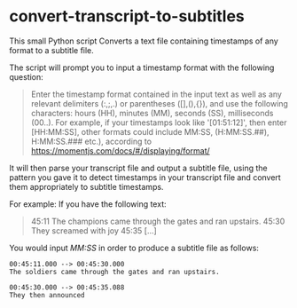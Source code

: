 # convert-transcript-to-subtitles

This small Python script Converts a text file containing timestamps of any format to a subtitle file.

The script will prompt you to input a timestamp format with the following question:

> Enter the timestamp format contained in the input text as well as any relevant delimiters (:,;,.) or parentheses ([],(),{}), and use the following characters: hours (HH), minutes (MM), seconds (SS), milliseconds (00..). For example, if your timestamps look like '[01:51:12]', then enter [HH:MM:SS], other formats could include MM:SS, (H:MM:SS.##), H:MM:SS.### etc.), according to https://momentjs.com/docs/#/displaying/format/

It will then parse your transcript file and output a subtitle file, using the pattern you gave it to detect timestamps in your transcript file and convert them appropriately to subtitle timestamps.

For example:
If you have the following text:

> 45:11 The champions came through the gates and ran upstairs.
> 45:30 They screamed with joy
> 45:35 [...]

You would input *MM:SS* in order to produce a subtitle file as follows:

```
00:45:11.000 --> 00:45:30.000
The soldiers came through the gates and ran upstairs. 

00:45:30.000 --> 00:45:35.088
They then announced 
```


